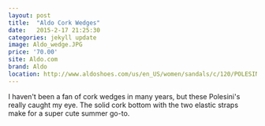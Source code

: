 ```yaml
---
layout: post
title:  "Aldo Cork Wedges"
date:   2015-2-17 21:25:30
categories: jekyll update
image: Aldo_wedge.JPG
price: '70.00'
site: Aldo.com
brand: Aldo
location: http://www.aldoshoes.com/us/en_US/women/sandals/c/120/POLESINI/p/35023106-98
---
```

I haven't been a fan of cork wedges in many years, but these Polesini's really caught my eye. The solid cork bottom with the two elastic straps make for a super cute summer go-to.
